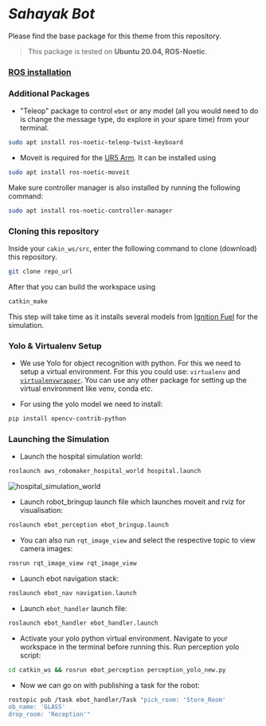 # **_Sahayak Bot_**

Please find the base package for this theme from this repository. 



> This package is tested on **Ubuntu 20.04, ROS-Noetic**. 


### [ROS installation](https://atom-robotics-lab.github.io/wiki/markdown/ros/installation.html)

### Additional Packages 

- "Teleop" package to control `ebot` or any model (all you would need to do is change the message type, do explore in your spare time) from your terminal.

```bash
sudo apt install ros-noetic-teleop-twist-keyboard
```
* Moveit is required for the [UR5 Arm](https://github.com/ros-industrial/universal_robot). It can be installed using 
```bash
sudo apt install ros-noetic-moveit
```

Make sure controller manager is also installed by running the following command:
```bash
sudo apt install ros-noetic-controller-manager
```

### Cloning this repository

Inside your `cakin_ws/src`, enter the following command to clone (download) this repository. 

```bash
git clone repo_url
```

After that you can build the workspace using 
```bash 
catkin_make
```

This step will take time as it installs several models from [Ignition Fuel](https://app.gazebosim.org/dashboard) for the simulation.

### Yolo & Virtualenv Setup

* We use Yolo for object recognition with python. For this we need to setup a virtual environment. For this you could use: `virtualenv` and [`virtualenvwrapper`](https://virtualenvwrapper.readthedocs.io/en/latest/). You can use any other package for setting up the virtual environment like venv, conda etc.

* For using the yolo model we need to install:

```bash
pip install opencv-contrib-python
```

### Launching the Simulation
 * Launch the hospital simulation world:
  ```bash
  roslaunch aws_robomaker_hospital_world hospital.launch
  ```
 ![hospital_simulation_world](https://user-images.githubusercontent.com/23265149/209863291-0fbcd979-58d8-4dc2-b832-a7ffd0f48f0b.png)

 
 * Launch robot_bringup launch file which launches moveit and rviz for visualisation:
 ```bash
 roslaunch ebot_perception ebot_bringup.launch
 ```
 
 * You can also run `rqt_image_view` and select the respective topic to view camera images:
 ```bash
 rosrun rqt_image_view rqt_image_view
 ```
 
 * Launch ebot navigation stack:
 ```bash
 roslaunch ebot_nav navigation.launch
```
 
  * Launch `ebot_handler` launch file:
  ```bash
  roslaunch ebot_handler ebot_handler.launch
  ```
 
 * Activate your yolo python virtual environment. Navigate to your workspace in the terminal before running this. Run perception yolo script:
 ```bash
 cd catkin_ws && rosrun ebot_perception perception_yolo_new.py
 ```
 
 * Now we can go on with publishing a task for the robot:
 ```bash
 rostopic pub /task ebot_handler/Task "pick_room: 'Store_Room'
ob_name: 'GLASS'
drop_room: 'Reception'"
```
 

<!-- > **Note:** Since we have shifted from simple drive download to more sophisticated approach of sharing packages, there are some limitation in the normal approach, mainly the size of upload. However, this is solved by using Githhub's LFS (Large File System). And hence, you might face a little delay (depending upon your network) in downloading the files tracked by LSF.  -->

